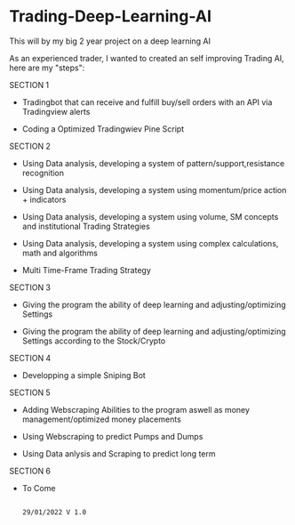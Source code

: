# Trading-Deep-Learning-AI
This will by my big 2 year project on a deep learning AI 

As an experienced trader, I wanted to created an self improving Trading AI, here are my "steps":


SECTION 1

- Tradingbot that can receive and fulfill buy/sell orders with an API via Tradingview alerts

- Coding a Optimized Tradingwiev Pine Script

SECTION 2

- Using Data analysis, developing a system of pattern/support,resistance recognition

- Using Data analysis, developing a system using momentum/price action + indicators

- Using Data analysis, developing a system using volume, SM concepts and institutional Trading Strategies

- Using Data analysis, developing a system using complex calculations, math and algorithms

- Multi Time-Frame Trading Strategy

SECTION 3

- Giving the program the ability of deep learning and adjusting/optimizing Settings

- Giving the program the ability of deep learning and adjusting/optimizing Settings according to the Stock/Crypto


SECTION 4

- Developping a simple Sniping Bot


SECTION 5

- Adding Webscraping Abilities to the program aswell as money management/optimized money placements

- Using Webscraping to predict Pumps and Dumps

- Using Data anlysis and Scraping to predict long term
              

SECTION 6

- To Come

 
                                                                                                      29/01/2022 V 1.0
